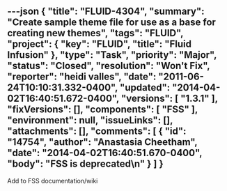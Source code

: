 ---json
{
  "title": "FLUID-4304",
  "summary": "Create sample theme file for use as a base for creating new themes",
  "tags": "FLUID",
  "project": {
    "key": "FLUID",
    "title": "Fluid Infusion"
  },
  "type": "Task",
  "priority": "Major",
  "status": "Closed",
  "resolution": "Won't Fix",
  "reporter": "heidi valles",
  "date": "2011-06-24T10:10:31.332-0400",
  "updated": "2014-04-02T16:40:51.672-0400",
  "versions": [
    "1.3.1"
  ],
  "fixVersions": [],
  "components": [
    "FSS"
  ],
  "environment": null,
  "issueLinks": [],
  "attachments": [],
  "comments": [
    {
      "id": "14754",
      "author": "Anastasia Cheetham",
      "date": "2014-04-02T16:40:51.670-0400",
      "body": "FSS is deprecated\n"
    }
  ]
}
---
Add to FSS documentation/wiki

        